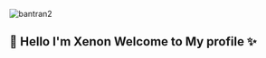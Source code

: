 ![bantran2](https://user-images.githubusercontent.com/78194120/144711885-99057f17-0f66-4c7f-9a04-c50399e955e6.gif)

## 🌈 Hello I'm Xenon Welcome to My profile ✨
